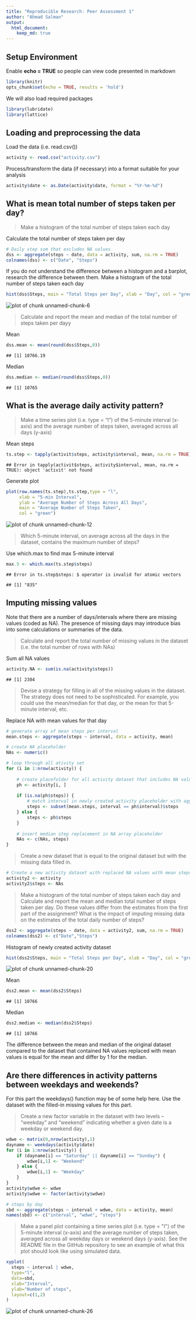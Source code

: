 ```yaml
---
title: "Reproducible Research: Peer Assessment 1"
author: "Ahmad Salman"
output: 
  html_document:
    keep_md: true
---
```


## Setup Environment

Enable **echo = TRUE** so people can view code presented in markdown


```r
library(knitr)
opts_chunk$set(echo = TRUE, results = 'hold')
```

We will also load required packages

```r
library(lubridate)
library(lattice)
```

## Loading and preprocessing the data

Load the data (i.e. read.csv())


```r
activity <- read.csv("activity.csv")
```

Process/transform the data (if necessary) into a format suitable for your analysis


```r
activity$date <- as.Date(activity$date, format = "%Y-%m-%d")
```

## What is mean total number of steps taken per day?

>Make a histogram of the total number of steps taken each day

Calculate the total number of steps taken per day


```r
# Daily step sum that excludes NA values
dss <- aggregate(steps ~ date, data = activity, sum, na.rm = TRUE)
colnames(dss) <- c("Date", "Steps")
```

If you do not understand the difference between a histogram and a barplot, research the difference between them. Make a histogram of the total number of steps taken each day


```r
hist(dss$Steps, main = "Total Steps per Day", xlab = "Day", col = "green")
```

![plot of chunk unnamed-chunk-6](figure/unnamed-chunk-6-1.png) 



>Calculate and report the mean and median of the total number of steps taken per dayy

Mean


```r
dss.mean <- mean(round(dss$Steps,0))
```


```
## [1] 10766.19
```

Median


```r
dss.median <- median(round(dss$Steps,0))
```


```
## [1] 10765
```

## What is the average daily activity pattern?

>Make a time series plot (i.e. type = “l”) of the 5-minute interval (x-axis) and the average number of steps taken, averaged across all days (y-axis)

Mean steps


```r
ts.step <- tapply(activit$steps, activity$interval, mean, na.rm = TRUE)
```

```
## Error in tapply(activit$steps, activity$interval, mean, na.rm = TRUE): object 'activit' not found
```

Generate plot


```r
plot(row.names(ts.step),ts.step,type = "l", 
     xlab = "5-min Interval",
     ylab = "Average Number of Steps Across All Days", 
     main = "Average Number of Steps Taken",
     col = "green")
```

![plot of chunk unnamed-chunk-12](figure/unnamed-chunk-12-1.png) 

>Which 5-minute interval, on average across all the days in the dataset, contains the maximum number of steps?

Use which.max to find max 5-minute interval


```r
max.5 <- which.max(ts.step$steps)
```

```
## Error in ts.step$steps: $ operator is invalid for atomic vectors
```


```
## [1] "835"
```

## Imputing missing values

Note that there are a number of days/intervals where there are missing values (coded as NA). The presence of missing days may introduce bias into some calculations or summaries of the data.

>Calculate and report the total number of missing values in the dataset (i.e. the total number of rows with NAs)

Sum all NA values


```r
activity.NA <- sum(is.na(activity$steps))
```


```
## [1] 2304
```

>Devise a strategy for filling in all of the missing values in the dataset. The strategy does not need to be sophisticated. For example, you could use the mean/median for that day, or the mean for that 5-minute interval, etc.

Replace NA with mean values for that day


```r
# generate array of mean steps per interval
mean.steps <- aggregate(steps ~ interval, data = activity, mean)

# create NA placeholder
NAs <- numeric()

# loop through all ativity set
for (i in 1:nrow(activity)) {
  
    # create placefolder for all activity dataset that includes NA values
    ph <- activity[i, ]
    
    if (is.na(ph$steps)) {
        # match interval in newly created activity placeholder with aggreagated median array and replace
        steps <- subset(mean.steps, interval == ph$interval)$steps
    } else {
        steps <- ph$steps
    }
    
    # insert median step replacement in NA array placeholder
    NAs <- c(NAs, steps)
}
```


>Create a new dataset that is equal to the original dataset but with the missing data filled in.


```r
# Create a new activity dataset with replaced NA values with mean steps for each interval
activity2 <- activity
activity2$steps <- NAs
```

>Make a histogram of the total number of steps taken each day and Calculate and report the mean and median total number of steps taken per day. Do these values differ from the estimates from the first part of the assignment? What is the impact of imputing missing data on the estimates of the total daily number of steps?


```r
dss2 <- aggregate(steps ~ date, data = activity2, sum, na.rm = TRUE)
colnames(dss2) <- c("Date","Steps")
```

Histogram of newly created activity dataset


```r
hist(dss2$Steps, main = "Total Steps per Day", xlab = "Day", col = "green")
```

![plot of chunk unnamed-chunk-20](figure/unnamed-chunk-20-1.png) 

Mean


```r
dss2.mean <- mean(dss2$Steps)
```


```
## [1] 10766
```

Median


```r
dss2.median <- median(dss2$Steps)
```


```
## [1] 10766
```

The difference between the mean and median of the original 
dataset compared to the dataset that contained NA values 
replaced with mean values is equal for the mean and differ 
by 1 for the median.

## Are there differences in activity patterns between weekdays and weekends?

For this part the weekdays() function may be of some help here. Use the dataset with the filled-in missing values for this part.

>Create a new factor variable in the dataset with two levels – “weekday” and “weekend” indicating whether a given date is a weekday or weekend day.


```r
wdwe <- matrix(0,nrow(activity),1)
dayname <- weekdays(activity$date)
for (i in 1:nrow(activity)) {
    if (dayname[i] == "Saturday" || dayname[i] == "Sunday") {
        wdwe[i,1] <- "Weekend"
    } else {
        wdwe[i,1] <- "Weekday"
    }
}
activity$wdwe <- wdwe
activity$wdwe <- factor(activity$wdwe)

# steps by day
sbd <- aggregate(steps ~ interval + wdwe, data = activity, mean)
names(sbd) <- c("interval", "wdwe", "steps")
```


>Make a panel plot containing a time series plot (i.e. type = "l") of the 5-minute interval (x-axis) and the average number of steps taken, averaged across all weekday days or weekend days (y-axis). See the README file in the GitHub repository to see an example of what this plot should look like using simulated data.


```r
xyplot(
  steps ~ interval | wdwe,
  type="l",
  data=sbd,
  xlab="Interval",
  ylab="Number of steps",
  layout=c(1,2)
)
```

![plot of chunk unnamed-chunk-26](figure/unnamed-chunk-26-1.png) 
